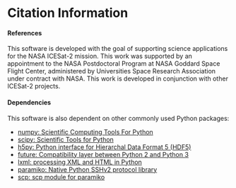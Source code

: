 Citation Information
====================

#### References
This software is developed with the goal of supporting science applications for
the NASA ICESat-2 mission. This work was supported by an appointment to
the NASA Postdoctoral Program at NASA Goddard Space Flight Center, administered
by Universities Space Research Association under contract with NASA. This work
is developed in conjunction with other ICESat-2 projects.

#### Dependencies
This software is also dependent on other commonly used Python packages:
- [numpy: Scientific Computing Tools For Python](https://numpy.org)  
- [scipy: Scientific Tools for Python](https://docs.scipy.org/doc//)  
- [h5py: Python interface for Hierarchal Data Format 5 (HDF5)](http://h5py.org)  
- [future: Compatibility layer between Python 2 and Python 3](http://python-future.org/)  
- [lxml: processing XML and HTML in Python](https://pypi.python.org/pypi/lxml)  
- [paramiko: Native Python SSHv2 protocol library](http://www.paramiko.org)  
- [scp: scp module for paramiko](https://github.com/jbardin/scp.py)  
